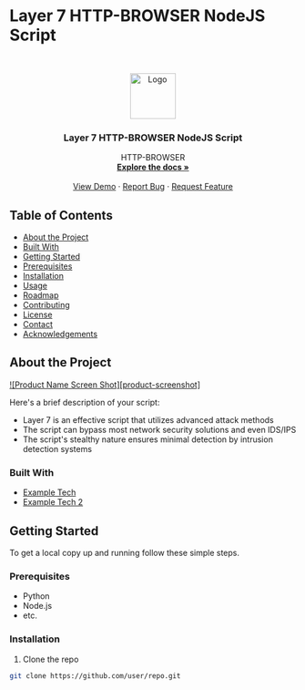 # Layer 7 HTTP-BROWSER NodeJS Script

<br />
<p align="center">
 <a href="https://github.com/user/repo">
    <img src="https://user-images.githubusercontent.com/user/repo/main/logo.png" alt="Logo" width="80" height="80">
 </a>

 <h3 align="center">Layer 7 HTTP-BROWSER NodeJS Script</h3>

 <p align="center">
    HTTP-BROWSER
    <br />
    <a href="https://github.com/user/repo"><strong>Explore the docs »</strong></a>
    <br />
    <br />
    <a href="https://github.com/user/repo">View Demo</a>
    ·
    <a href="https://github.com/user/repo/issues">Report Bug</a>
    ·
    <a href="https://github.com/user/repo/issues">Request Feature</a>
 </p>
</p>

## Table of Contents

- [About the Project](#about-the-project)
 - [Built With](#built-with)
- [Getting Started](#getting-started)
 - [Prerequisites](#prerequisites)
 - [Installation](#installation)
- [Usage](#usage)
- [Roadmap](#roadmap)
- [Contributing](#contributing)
- [License](#license)
- [Contact](#contact)
- [Acknowledgements](#acknowledgements)

## About the Project

[![Product Name Screen Shot][product-screenshot]](https://example.com)

Here's a brief description of your script:

- Layer 7 is an effective script that utilizes advanced attack methods
- The script can bypass most network security solutions and even IDS/IPS
- The script's stealthy nature ensures minimal detection by intrusion detection systems

### Built With

- [Example Tech](https://www.example.com)
- [Example Tech 2](https://www.example.com)

## Getting Started

To get a local copy up and running follow these simple steps.

### Prerequisites

- Python
- Node.js
- etc.

### Installation

1. Clone the repo
```sh
git clone https://github.com/user/repo.git
